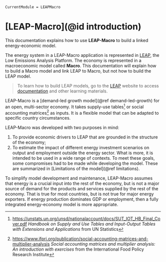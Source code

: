 ```@meta
CurrentModule = LEAPMacro
```

# [LEAP-Macro](@id introduction)
This documentation explains how to use **LEAP-Macro** to build a linked energy-economic model.

The energy system in a LEAP-Macro application is represented in [LEAP](https://leap.sei.org/), the Low Emissions Analysis Platform. The economy is represented in a macroeconomic model called **Macro**. This documentation will explain how to build a Macro model and link LEAP to Macro, but not how to build the LEAP model.

> To learn how to build LEAP models, go to the [LEAP](https://leap.sei.org/) website to access [documentation](https://leap.sei.org/help/leap.htm#t=Concepts%2FIntroduction.htm) and other learning materials.

LEAP-Macro is a [demand-led growth model](@ref demand-led-growth) for an open, multi-sector economy. It takes supply-use tables[^1] or social accounting matrices[^2] as inputs. It is a flexible model that can be adapted to specific country circumstances.

LEAP-Macro was developed with two purposes in mind:
1. To provide economic drivers to LEAP that are grounded in the structure of the economy;
2. To estimate the impact of different energy investment scenarios on output and employment outside the energy sector.
What is more, it is intended to be used in a wide range of contexts. To meet these goals, some compromises had to be made while developing the model. These are summarized in [Limitations of the model](@ref limitations).

To simplify model development and maintenance, LEAP-Macro assumes that energy is a crucial input into the rest of the economy, but is not a major source of demand for the products and services supplied by the rest of the economy. That is true for most countries, but is not true for major energy exporters. If energy production dominates GDP or employment, then a fully integrated energy-economy model is more appropriate.

[^1]: <https://unstats.un.org/unsd/nationalaccount/docs/SUT_IOT_HB_Final_Cover.pdf> _Handbook on Supply and Use Tables and Input-Output Tables with Extensions and Applications_ from UN Statistics
[^2]: <https://www.ifpri.org/publication/social-accounting-matrices-and-multiplier-analysis> _Social accounting matrices and multiplier analysis: An introduction with exercises_ from the International Food Policy Research Institute

